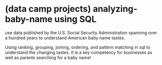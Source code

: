 # (data camp projects) analyzing-baby-name using SQL

use data published by the U.S. Social Security Administration spanning over a hundred years to understand American baby name tastes.

Using ranking, grouping, joining, ordering, and pattern matching in sql to understand the changing tastes. It is a key competency for businesses as well as parents searching for a baby name!
